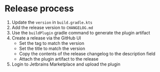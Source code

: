 # Release process

1. Update the `version` in `build.gradle.kts`
2. Add the release version to `CHANGELOG.md`
3. Use the `buildPlugin` gradle command to generate the plugin artifact
4. Create a release via the GitHub UI
    -   Set the tag to match the version
    -   Set the title to match the version
    -   Copy the contents of the release changelog to the description field
    -   Attach the plugin artifact to the release
5. Login to Jetbrains Marketplace and upload the plugin
